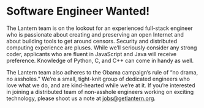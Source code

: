 # Software Engineer Wanted!
The Lantern team is on the lookout for an experienced full-stack engineer who is passionate about creating and preserving an open Internet and about building tools to get around censors. Security and distributed computing experience are pluses. While we’ll seriously consider any strong coder, applicants who are fluent in JavaScript and Java will receive preference. Knowledge of Python, C, and C++ can come in handy as well.

The Lantern team also adheres to the Obama campaign’s rule of “no drama, no assholes.” We’re a small, tight-knit group of dedicated engineers who love what we do, and are kind-hearted while we’re at it. If you’re interested in joining a distributed team of non-asshole engineers working on exciting technology, please shoot us a note at jobs@getlantern.org.